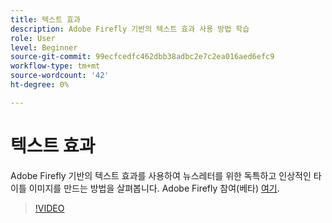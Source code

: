 ```yaml
---
title: 텍스트 효과
description: Adobe Firefly 기반의 텍스트 효과 사용 방법 학습
role: User
level: Beginner
source-git-commit: 99ecfcedfc462dbb38adbc2e7c2ea016aed6efc9
workflow-type: tm+mt
source-wordcount: '42'
ht-degree: 0%

---
```


# 텍스트 효과

Adobe Firefly 기반의 텍스트 효과를 사용하여 뉴스레터를 위한 독특하고 인상적인 타이틀 이미지를 만드는 방법을 살펴봅니다. Adobe Firefly 참여(베타) [여기](https://firefly.adobe.com/).

>[!VIDEO](https://video.tv.adobe.com/v/3420829?quality=12&learn=on&hidetitle=true)
